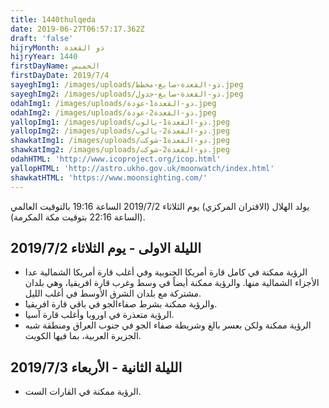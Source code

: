 ```yaml
---
title: 1440thulqeda
date: 2019-06-27T06:57:17.362Z
draft: 'false'
hijryMonth: ذو القعدة
hijryYear: 1440
firstDayName: الخميس
firstDayDate: 2019/7/4
sayeghImg1: /images/uploads/ذو-القعدة-صايغ-مخطط.jpeg
sayeghImg2: /images/uploads/ذو-القعدة-صايغ-جدول.jpeg
odahImg1: /images/uploads/ذو-القعدة1-عودة.jpeg
odahImg2: /images/uploads/ذو-القعدة2-عودة.jpeg
yallopImg1: /images/uploads/ذو-القعدة1-يالوب.jpeg
yallopImg2: /images/uploads/ذو-القعدة2-يالوب.jpeg
shawkatImg1: /images/uploads/ذو-القعدة1-شوكت.jpeg
shawkatImg2: /images/uploads/ذو-القعدة2-شوكت.jpeg
odahHTML: 'http://www.icoproject.org/icop.html'
yallopHTML: 'http://astro.ukho.gov.uk/moonwatch/index.html'
shawkatHTML: 'https://www.moonsighting.com/'
---
```

يولد الهلال (الاقتران المركزي) يوم الثلاثاء 2019/7/2 الساعة 19:16 بالتوقيت العالمي (الساعة 22:16 بتوقيت مكة المكرمة).

## الليلة الاولى - يوم الثلاثاء 2019/7/2

* الرؤية ممكنة في كامل قارة أمريكا الجنوبية وفي أغلب قارة أمريكا الشمالية عدا الأجزاء الشمالية منها. والرؤية ممكنة أيضاً في وسط وغرب قارة افريقيا، وهي بلدان مشتركة مع بلدان الشرق الأوسط في أغلب الليل.
* والرؤية ممكنة بشرط صفاءالجو في باقي قارة افريقيا.
* الرؤية متعذرة في اوروبا وأغلب قارة آسيا.
* الرؤية ممكنة ولكن بعسر بالغ وشريطة صفاء الجو في جنوب العراق ومنطقة شبه الجزيرة العربية، بما فيها الكويت.

## الليلة الثانية - الأربعاء 2019/7/3

* الرؤية ممكنة في القارات الست.
